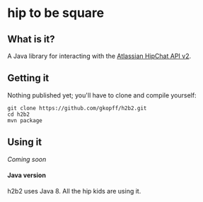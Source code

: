 # hip to be square


## What is it?

A Java library for interacting with the [Atlassian HipChat API v2][api].

## Getting it

Nothing published yet; you'll have to clone and compile yourself:

````
git clone https://github.com/gkopff/h2b2.git
cd h2b2
mvn package
````


## Using it

_Coming soon_

#### Java version

h2b2 uses Java 8.  All the hip kids are using it.


[api]: https://www.hipchat.com/docs/apiv2
